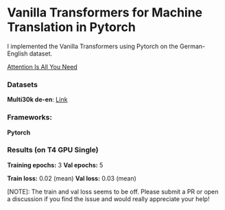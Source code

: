
# Vanilla Transformers for Machine Translation in Pytorch

I implemented the Vanilla Transformers using Pytorch on the German-English dataset.

[Attention Is All You Need](https://arxiv.org/abs/1706.03762)


### Datasets

**Multi30k de-en**: [Link](https://raw.githubusercontent.com/multi30k/dataset/master/data/task1/raw/)

### Frameworks:
**Pytorch**


### Results (on T4 GPU Single)

**Training epochs:** 3
**Val epochs:** 5

**Train loss:** 0.02  (mean)
**Val loss:** 0.03 (mean)

[NOTE]: The train and val loss seems to be off. Please submit a PR or open a discussion if you find the issue and would really appreciate your help!
